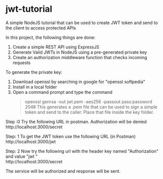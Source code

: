 # jwt-tutorial
A simple NodeJS tutorial that can be used to create JWT token and send to the client to access protected APIs

In this project, the following things are done:
1. Create a simple REST API using ExpressJS
2. Generate Valid JWTs in NodeJS using a pre-generated private key
3. Create an authorization middleware function that checks incoming requests


To generate the private key:
1. Download openssl by searching in google for "openssl softpedia"
2. Install in a local folder
3. Open a command prompt and type the command 
    > openssl genrsa -out jwt.pem -aes256 -passout pass:password 2048
This generates a .pem file that can be used to sign a simple token and send to the caller. Place that file inside the key folder.

Step :0 Try the following URL in postman. Authorization will be denied
http://localhost:3000/secret

Step: 1 To get the JWT token use the following URL (in Postman)
http://localhost:3000/jwt

Step: 2 Now try the following url with the header key named "Authorization" and value "jwt <token>"  
http://localhost:3000/secret
  
The service will be authorized and response will be sent.
